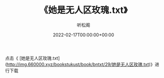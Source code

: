 ﻿---
title:  《她是无人区玫瑰.txt》
date:   2022-02-17T00:00:00+00:00
author: 听松阁
layout: post
permalink: /她是无人区玫瑰/
categories: 小说
tags: [小说]
---

点击《 [她是无人区玫瑰.txt](<a href="http://img.660000.xyz/bookstukust/book/bntxt/29/" target=_blank>http://img.660000.xyz/bookstukust/book/bntxt/29/她是无人区玫瑰.txt)》进行下载
